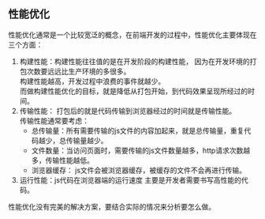 
## 性能优化

性能优化通常是一个比较宽泛的概念，在前端开发的过程中，性能优化主要体现在三个方面：

1. 构建性能：构建性能往往值的是在开发阶段的构建性能，
  因为在开发环境的打包次数要远远比生产环境的多很多。  
  构建性能越高，开发过程中浪费的事件就越少。  
  而做构建性能优化的目标，就是降低从打包开始，到代码效果呈现所经过的时间。   
2. 传输性能： 打包后的就是代码传输到浏览器经过的时间就是传输性能。  
  传输性能通常要考虑：
    - 总传输量：所有需要传输的js文件的内容加起来，就是总传输量，重复代码越少，总传输量越少。
    - 文件数量：当访问页面时，需要传输的js文件数量越多，http请求次数越多，传输性能越低。
    - 浏览器缓存： js文件会被浏览器缓存，被缓存的文件不会再进行传输。  
3. 运行性能：js代码在浏览器端的运行速度
  主要是开发者需要书写高性能的代码。  

性能优化没有完美的解决方案，要结合实际的情况来分析要怎么做。  


